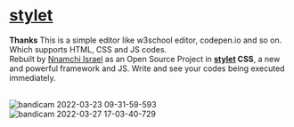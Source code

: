 # [stylet](https://stylet.vercel.app)


**Thanks**
This is a simple editor like w3school editor, codepen.io  and so on. Which supports HTML, CSS and JS codes.<br> Rebuilt by [Nnamchi Israel](https://nnamchi-israel.vercel.app) as an Open Source Project in <b> [stylet](https://stylet.vercel.app) CSS</b>, a new and powerful framework and JS. Write and see your codes being executed immediately. <br><br> 

![bandicam 2022-03-23 09-31-59-593](https://user-images.githubusercontent.com/91748627/159658631-ddbfc3d8-125c-4b90-9123-d5e348f5cdda.jpg)
![bandicam 2022-03-27 17-03-40-729](https://user-images.githubusercontent.com/91748627/160290211-b5799943-0d40-44a5-9998-6c0ff6117fd4.jpg)
